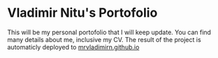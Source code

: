 # Vladimir Nitu's Portofolio

This will be my personal portofolio that I will keep update. You can find many details about me, inclusive my CV.
The result of the project is automaticly deployed to [mrvladimirn.github.io](https://mrvladimirn.github.io)